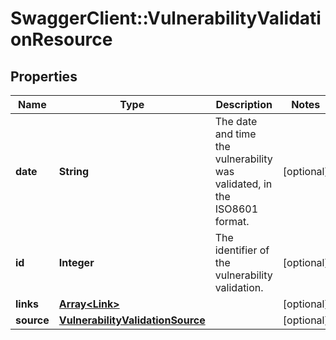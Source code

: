 # SwaggerClient::VulnerabilityValidationResource

## Properties
Name | Type | Description | Notes
------------ | ------------- | ------------- | -------------
**date** | **String** | The date and time the vulnerability was validated, in the ISO8601 format. | [optional] 
**id** | **Integer** | The identifier of the vulnerability validation. | [optional] 
**links** | [**Array&lt;Link&gt;**](Link.md) |  | [optional] 
**source** | [**VulnerabilityValidationSource**](VulnerabilityValidationSource.md) |  | [optional] 

